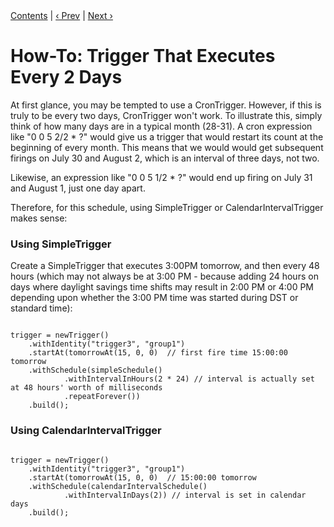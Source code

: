 
<div class="secNavPanel"><a href=".">Contents</a> | <a href="DailyTrigger.md">&lsaquo;&nbsp;Prev</a> | <a href="WeeklyTrigger.md">Next&nbsp;&rsaquo;</a></div>





# How-To: Trigger That Executes Every 2 Days

At first glance, you may be tempted to use a CronTrigger. However, if this is truly to be every two days, CronTrigger won't work. To illustrate this, simply think of how many days are in a typical month (28-31). A cron expression like "0 0 5 2/2 * ?" would give us a trigger that would restart its count at the beginning of every month. This means that we would would get subsequent firings on July 30 and August 2, which is an interval of three days, not two.

Likewise, an expression like "0 0 5 1/2 * ?" would end up firing on July 31 and August 1, just one day apart.

Therefore, for this schedule, using SimpleTrigger or CalendarIntervalTrigger makes sense:

### Using SimpleTrigger

Create a SimpleTrigger that executes 3:00PM tomorrow, and then every 48 hours (which may not always be at 3:00 PM -
because adding 24 hours on days where daylight savings time shifts may result in 2:00 PM or 4:00 PM depending upon
whether the 3:00 PM time was started during DST or standard time):


<pre class="prettyprint highlight"><code class="language-java" data-lang="java">
trigger = newTrigger()
    .withIdentity("trigger3", "group1")
    .startAt(tomorrowAt(15, 0, 0)  // first fire time 15:00:00 tomorrow
    .withSchedule(simpleSchedule()
            .withIntervalInHours(2 * 24) // interval is actually set at 48 hours' worth of milliseconds
            .repeatForever())
    .build();
</code></pre>


### Using CalendarIntervalTrigger


<pre class="prettyprint highlight"><code class="language-java" data-lang="java">
trigger = newTrigger()
    .withIdentity("trigger3", "group1")
    .startAt(tomorrowAt(15, 0, 0)  // 15:00:00 tomorrow
    .withSchedule(calendarIntervalSchedule()
            .withIntervalInDays(2)) // interval is set in calendar days
    .build();
</code></pre>
